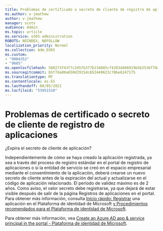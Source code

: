```yaml
---
title: Problemas de certificado o secreto de cliente de registro de aplicaciones
ms.author: v-jmathew
author: v-jmathew
manager: scotv
audience: Admin
ms.topic: article
ms.service: o365-administration
ROBOTS: NOINDEX, NOFOLLOW
localization_priority: Normal
ms.collection: Adm_O365
ms.custom:
- "9004352"
- "9685"
ms.openlocfilehash: 588273f43f7c2d57b377b234885cf4283d466919b562536f78a64356422f9f9f
ms.sourcegitcommit: b5f7da89a650d2915dc652449623c78be6247175
ms.translationtype: MT
ms.contentlocale: es-ES
ms.lasthandoff: 08/05/2021
ms.locfileid: "53951510"
---
```

# <a name="app-registration-client-secret-or-certificate-issues"></a>Problemas de certificado o secreto de cliente de registro de aplicaciones

¿Expira el secreto de cliente de aplicación?

Independientemente de cómo se haya creado la aplicación registrada, ya sea a través del proceso de registro estándar en el portal de registro de aplicaciones o si la entidad de servicio se creó en el espacio empresarial mediante el consentimiento de la aplicación, deberá crearse un nuevo secreto de cliente antes de la expiración del actual y actualizarse en el código de aplicación relacionado. El período de validez máximo es de 2 años. Como aviso, el valor secreto debe registrarse, ya que dejará de estar visible después de salir de la página Registros de aplicaciones en el portal. Para obtener más información, consulta [Inicio rápido: Registrar](https://docs.microsoft.com/azure/active-directory/develop/quickstart-register-app) una aplicación en el Plataforma de identidad de Microsoft [y Procedimientos recomendados para el Plataforma de identidad de Microsoft](https://docs.microsoft.com/azure/active-directory/develop/identity-platform-integration-checklist#security).

Para obtener más información, vea [Create an Azure AD app & service principal in the portal - Plataforma de identidad de Microsoft](https://docs.microsoft.com/azure/active-directory/develop/howto-create-service-principal-portal).
